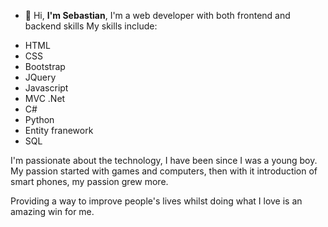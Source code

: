 - 👋<h> Hi, <b>I'm Sebastian</b>, </h>
I'm a web developer with both frontend and backend skills
My skills include:
<ul>
<li>HTML</li>
<li>CSS</li>
<li>Bootstrap</li>
<li>JQuery</li>
<li>Javascript</li>
<li>MVC .Net</li>
 <li>C#</li>
<li>Python</li>
<li>Entity franework</li>
 <li>SQL</li>
</ul>
 I'm passionate about the technology, I have been since I 
was a young boy. My passion started with games and computers, 
then with it introduction of smart phones, my passion grew more. 

Providing a way to improve people's lives whilst doing what I love
is an amazing win for me.

